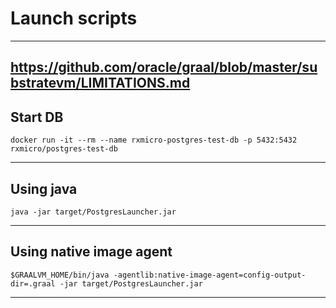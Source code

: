 # Launch scripts

--------------------------------------------------------------------------------------------------------------------------------------------
https://github.com/oracle/graal/blob/master/substratevm/LIMITATIONS.md
--------------------------------------------------------------------------------------------------------------------------------------------
## Start DB

```shell script
docker run -it --rm --name rxmicro-postgres-test-db -p 5432:5432 rxmicro/postgres-test-db
```
--------------------------------------------------------------------------------------------------------------------------------------------
## Using java

```shell script
java -jar target/PostgresLauncher.jar
```
--------------------------------------------------------------------------------------------------------------------------------------------
## Using native image agent

```shell script
$GRAALVM_HOME/bin/java -agentlib:native-image-agent=config-output-dir=.graal -jar target/PostgresLauncher.jar
```
--------------------------------------------------------------------------------------------------------------------------------------------
